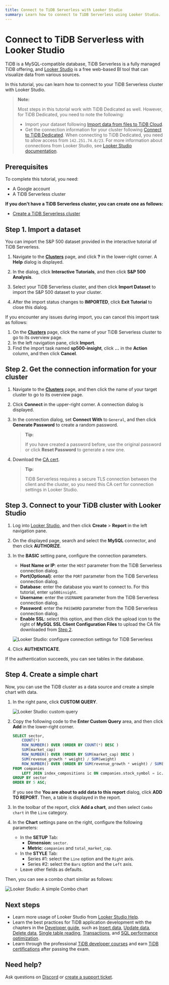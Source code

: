 ```yaml
---
title: Connect to TiDB Serverless with Looker Studio
summary: Learn how to connect to TiDB Serverless using Looker Studio.
---
```


# Connect to TiDB Serverless with Looker Studio

TiDB is a MySQL-compatible database, TiDB Serverless is a fully managed TiDB offering, and [Looker Studio](https://lookerstudio.google.com/) is a free web-based BI tool that can visualize data from various sources.

In this tutorial, you can learn how to connect to your TiDB Serverless cluster with Looker Studio.

> **Note:**
>
> Most steps in this tutorial work with TiDB Dedicated as well. However, for TiDB Dedicated, you need to note the following:
> 
> - Import your dataset following [Import data from files to TiDB Cloud](/tidb-cloud/tidb-cloud-migration-overview.md#import-data-from-files-to-tidb-cloud).
> - Get the connection information for your cluster following [Connect to TiDB Dedicated](/tidb-cloud/connect-via-standard-connection.md). When connecting to TiDB Dedicated, you need to allow access from `142.251.74.0/23`. For more information about connections from Looker Studio, see [Looker Studio documentation](https://support.google.com/looker-studio/answer/7088031#zippy=%2Cin-this-article).

## Prerequisites

To complete this tutorial, you need:

- A Google account
- A TiDB Serverless cluster

**If you don't have a TiDB Serverless cluster, you can create one as follows:**

- [Create a TiDB Serverless cluster](/develop/dev-guide-build-cluster-in-cloud.md#step-1-create-a-tidb-serverless-cluster)

## Step 1. Import a dataset

You can import the S&P 500 dataset provided in the interactive tutorial of TiDB Serverless.

1. Navigate to the [**Clusters**](https://tidbcloud.com/console/clusters) page, and click **?** in the lower-right corner. A **Help** dialog is displayed.

2. In the dialog, click **Interactive Tutorials**, and then click **S&P 500 Analysis**.

3. Select your TiDB Serverless cluster, and then click **Import Dataset** to import the S&P 500 dataset to your cluster.

4. After the import status changes to **IMPORTED**, click **Exit Tutorial** to close this dialog.

If you encounter any issues during import, you can cancel this import task as follows:

1. On the [**Clusters**](https://tidbcloud.com/console/clusters) page, click the name of your TiDB Serverless cluster to go to its overview page.
2. In the left navigation pane, click **Import**. 
3. Find the import task named **sp500-insight**, click **...** in the **Action** column, and then click **Cancel**.

## Step 2. Get the connection information for your cluster

1. Navigate to the [**Clusters**](https://tidbcloud.com/console/clusters) page, and then click the name of your target cluster to go to its overview page.

2. Click **Connect** in the upper-right corner. A connection dialog is displayed.

3. In the connection dialog, set **Connect With** to `General`, and then click **Generate Password** to create a random password.

    > **Tip:**
    >
    > If you have created a password before, use the original password or click **Reset Password** to generate a new one.

4. Download the [CA cert](https://letsencrypt.org/certs/isrgrootx1.pem).

    > **Tip:**
    >
    > TiDB Serverless requires a secure TLS connection between the client and the cluster, so you need this CA cert for connection settings in Looker Studio.

## Step 3. Connect to your TiDB cluster with Looker Studio

1. Log into [Looker Studio](https://lookerstudio.google.com/), and then click **Create** > **Report** in the left navigation pane.

2. On the displayed page, search and select the **MySQL** connector, and then click **AUTHORIZE**.

3. In the **BASIC** setting pane, configure the connection parameters.

    - **Host Name or IP**: enter the `HOST` parameter from the TiDB Serverless connection dialog.
    - **Port(Optional)**: enter the `PORT` parameter from the TiDB Serverless connection dialog.
    - **Database**: enter the database you want to connect to. For this tutorial, enter `sp500insight`.
    - **Username**: enter the `USERNAME` parameter from the TiDB Serverless connection dialog.
    - **Password**: enter the `PASSWORD` parameter from the TiDB Serverless connection dialog.
    - **Enable SSL**: select this option, and then click the upload icon to the right of **MySQL SSL Client Configuration Files** to upload the CA file downloaded from [Step 2](#step-2-get-the-connection-information-for-your-cluster).

    ![Looker Studio: configure connection settings for TiDB Serverless](/media/tidb-cloud/looker-studio-configure-connection.png)

4. Click **AUTHENTICATE**.

If the authentication succeeds, you can see tables in the database.

## Step 4. Create a simple chart

Now, you can use the TiDB cluster as a data source and create a simple chart with data.

1. In the right pane, click **CUSTOM QUERY**.

    ![Looker Studio: custom query](/media/tidb-cloud/looker-studio-custom-query.png)

2. Copy the following code to the **Enter Custom Query** area, and then click **Add** in the lower-right corner.

    ```sql
    SELECT sector,
        COUNT(*)                                                                      AS companies,
        ROW_NUMBER() OVER (ORDER BY COUNT(*) DESC )                                   AS companies_ranking,
        SUM(market_cap)                                                               AS total_market_cap,
        ROW_NUMBER() OVER (ORDER BY SUM(market_cap) DESC )                            AS total_market_cap_ranking,
        SUM(revenue_growth * weight) / SUM(weight)                                    AS avg_revenue_growth,
        ROW_NUMBER() OVER (ORDER BY SUM(revenue_growth * weight) / SUM(weight) DESC ) AS avg_revenue_growth_ranking
    FROM companies
        LEFT JOIN index_compositions ic ON companies.stock_symbol = ic.stock_symbol
    GROUP BY sector
    ORDER BY 5 ASC;
    ```

    If you see the **You are about to add data to this report** dialog, click **ADD TO REPORT**. Then, a table is displayed in the report.

3. In the toolbar of the report, click **Add a chart**, and then select `Combo chart` in the `Line` category.

4. In the **Chart** settings pane on the right, configure the following parameters:

    - In the **SETUP** Tab:
        - **Dimension**: `sector`.
        - **Metric**: `companies` and `total_market_cap`.
    - In the **STYLE** Tab:
      - Series #1: select the `Line` option and the `Right` axis.
      - Series #2: select the `Bars` option and the `Left` axis.
    - Leave other fields as defaults.

Then, you can see a combo chart similar as follows:

![Looker Studio: A simple Combo chart](/media/tidb-cloud/looker-studio-simple-chart.png)

## Next steps

- Learn more usage of Looker Studio from [Looker Studio Help](https://support.google.com/looker-studio).
- Learn the best practices for TiDB application development with the chapters in the [Developer guide](/develop/dev-guide-overview.md), such as [Insert data](/develop/dev-guide-insert-data.md), [Update data](/develop/dev-guide-update-data.md), [Delete data](/develop/dev-guide-delete-data.md), [Single table reading](/develop/dev-guide-get-data-from-single-table.md), [Transactions](/develop/dev-guide-transaction-overview.md), and [SQL performance optimization](/develop/dev-guide-optimize-sql-overview.md).
- Learn through the professional [TiDB developer courses](https://www.pingcap.com/education/) and earn [TiDB certifications](https://www.pingcap.com/education/certification/) after passing the exam.

## Need help?

Ask questions on [Discord](https://discord.gg/DQZ2dy3cuc?utm_source=doc) or [create a support ticket](https://support.pingcap.com/).
